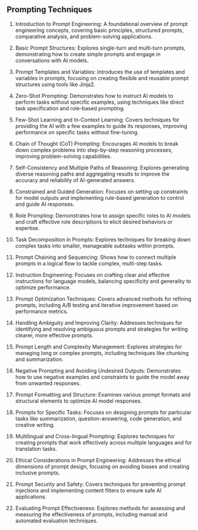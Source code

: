 ## Prompting Techniques

1. Introduction to Prompt Engineering:
   A foundational overview of prompt engineering concepts, covering basic principles, structured prompts, comparative analysis, and problem-solving applications.

2. Basic Prompt Structures:
   Explores single-turn and multi-turn prompts, demonstrating how to create simple prompts and engage in conversations with AI models.

3. Prompt Templates and Variables:
   Introduces the use of templates and variables in prompts, focusing on creating flexible and reusable prompt structures using tools like Jinja2.

4. Zero-Shot Prompting:
   Demonstrates how to instruct AI models to perform tasks without specific examples, using techniques like direct task specification and role-based prompting.

5. Few-Shot Learning and In-Context Learning:
   Covers techniques for providing the AI with a few examples to guide its responses, improving performance on specific tasks without fine-tuning.

6. Chain of Thought (CoT) Prompting:
   Encourages AI models to break down complex problems into step-by-step reasoning processes, improving problem-solving capabilities.

7. Self-Consistency and Multiple Paths of Reasoning:
   Explores generating diverse reasoning paths and aggregating results to improve the accuracy and reliability of AI-generated answers.

8. Constrained and Guided Generation:
   Focuses on setting up constraints for model outputs and implementing rule-based generation to control and guide AI responses.

9. Role Prompting:
   Demonstrates how to assign specific roles to AI models and craft effective role descriptions to elicit desired behaviors or expertise.

10. Task Decomposition in Prompts:
    Explores techniques for breaking down complex tasks into smaller, manageable subtasks within prompts.

11. Prompt Chaining and Sequencing:
    Shows how to connect multiple prompts in a logical flow to tackle complex, multi-step tasks.

12. Instruction Engineering:
    Focuses on crafting clear and effective instructions for language models, balancing specificity and generality to optimize performance.

13. Prompt Optimization Techniques:
    Covers advanced methods for refining prompts, including A/B testing and iterative improvement based on performance metrics.

14. Handling Ambiguity and Improving Clarity:
    Addresses techniques for identifying and resolving ambiguous prompts and strategies for writing clearer, more effective prompts.

15. Prompt Length and Complexity Management:
    Explores strategies for managing long or complex prompts, including techniques like chunking and summarization.

16. Negative Prompting and Avoiding Undesired Outputs:
    Demonstrates how to use negative examples and constraints to guide the model away from unwanted responses.

17. Prompt Formatting and Structure:
    Examines various prompt formats and structural elements to optimize AI model responses.

18. Prompts for Specific Tasks:
    Focuses on designing prompts for particular tasks like summarization, question-answering, code generation, and creative writing.

19. Multilingual and Cross-lingual Prompting:
    Explores techniques for creating prompts that work effectively across multiple languages and for translation tasks.

20. Ethical Considerations in Prompt Engineering:
    Addresses the ethical dimensions of prompt design, focusing on avoiding biases and creating inclusive prompts.

21. Prompt Security and Safety:
    Covers techniques for preventing prompt injections and implementing content filters to ensure safe AI applications.

22. Evaluating Prompt Effectiveness:
    Explores methods for assessing and measuring the effectiveness of prompts, including manual and automated evaluation techniques.
